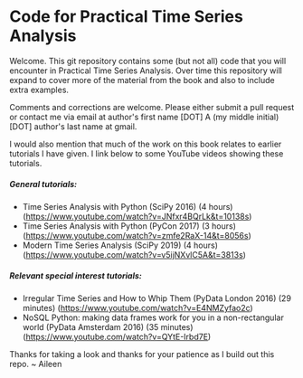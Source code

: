 # Code for Practical Time Series Analysis

Welcome. This git repository contains some (but not all) code that you will encounter in Practical Time Series Analysis. Over time this repository will expand to cover more of the material from the book and also to include extra examples.

Comments and corrections are welcome. Please either submit a pull request or contact me via email at author's first name [DOT] A (my middle initial) [DOT] author's last name at gmail.

I would also mention that much of the work on this book relates to earlier tutorials I have given. I link below to some YouTube videos showing these tutorials.

##### General tutorials:
* Time Series Analysis with Python (SciPy 2016) (4 hours) (https://www.youtube.com/watch?v=JNfxr4BQrLk&t=10138s)
* Time Series Analysis with Python (PyCon 2017) (3 hours) (https://www.youtube.com/watch?v=zmfe2RaX-14&t=8056s)
* Modern Time Series Analysis      (SciPy 2019) (4 hours) (https://www.youtube.com/watch?v=v5ijNXvlC5A&t=3813s)

##### Relevant special interest tutorials:
* Irregular Time Series and How to Whip Them (PyData London 2016) (29 minutes) (https://www.youtube.com/watch?v=E4NMZyfao2c)
* NoSQL Python: making data frames work for you in a non-rectangular world (PyData Amsterdam 2016) (35 minutes) (https://www.youtube.com/watch?v=QYtE-Irbd7E)


Thanks for taking a look and thanks for your patience as I build out this repo. ~ Aileen
